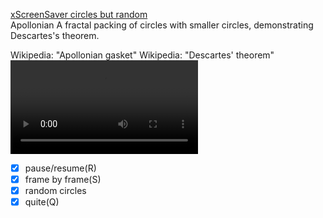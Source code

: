 
[xScreenSaver circles but random](https://www.youtube.com/watch?v=aeWnjSROR8U)   
Apollonian
A fractal packing of circles with smaller circles, demonstrating Descartes's theorem.

Wikipedia: "Apollonian gasket"
Wikipedia: "Descartes' theorem"     
![mov](https://user-images.githubusercontent.com/6451804/196033089-32159bef-76b0-478c-ae07-d947c3f18eaf.mov)  



  
- [x] pause/resume(R)      
- [x] frame by frame(S)    
- [x] random circles    
- [x] quite(Q)    
